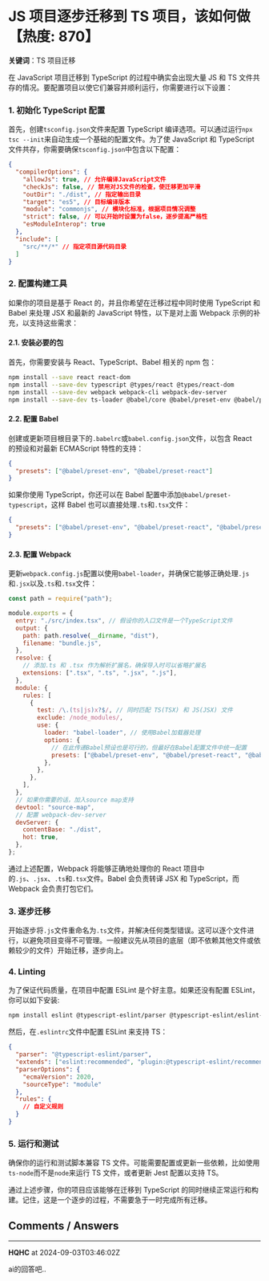 # JS 项目逐步迁移到 TS 项目，该如何做【热度: 870】

**关键词**：TS 项目迁移

在 JavaScript 项目迁移到 TypeScript 的过程中确实会出现大量 JS 和 TS 文件共存的情况。要配置项目以使它们兼容并顺利运行，你需要进行以下设置：

### 1. 初始化 TypeScript 配置

首先，创建`tsconfig.json`文件来配置 TypeScript 编译选项。可以通过运行`npx tsc --init`来自动生成一个基础的配置文件。为了使 JavaScript 和 TypeScript 文件共存，你需要确保`tsconfig.json`中包含以下配置：

```json
{
  "compilerOptions": {
    "allowJs": true, // 允许编译JavaScript文件
    "checkJs": false, // 禁用对JS文件的检查，使迁移更加平滑
    "outDir": "./dist", // 指定输出目录
    "target": "es5", // 目标编译版本
    "module": "commonjs", // 模块化标准，根据项目情况调整
    "strict": false, // 可以开始时设置为false，逐步提高严格性
    "esModuleInterop": true
  },
  "include": [
    "src/**/*" // 指定项目源代码目录
  ]
}
```

### 2. 配置构建工具

如果你的项目是基于 React 的，并且你希望在迁移过程中同时使用 TypeScript 和 Babel 来处理 JSX 和最新的 JavaScript 特性，以下是对上面 Webpack 示例的补充，以支持这些需求：

#### 2.1. 安装必要的包

首先，你需要安装与 React、TypeScript、Babel 相关的 npm 包：

```bash
npm install --save react react-dom
npm install --save-dev typescript @types/react @types/react-dom
npm install --save-dev webpack webpack-cli webpack-dev-server
npm install --save-dev ts-loader @babel/core @babel/preset-env @babel/preset-react babel-loader
```

#### 2.2. 配置 Babel

创建或更新项目根目录下的`.babelrc`或`babel.config.json`文件，以包含 React 的预设和对最新 ECMAScript 特性的支持：

```json
{
  "presets": ["@babel/preset-env", "@babel/preset-react"]
}
```

如果你使用 TypeScript，你还可以在 Babel 配置中添加`@babel/preset-typescript`，这样 Babel 也可以直接处理`.ts`和`.tsx`文件：

```json
{
  "presets": ["@babel/preset-env", "@babel/preset-react", "@babel/preset-typescript"]
}
```

#### 2.3. 配置 Webpack

更新`webpack.config.js`配置以使用`babel-loader`，并确保它能够正确处理`.js`和`.jsx`以及`.ts`和`.tsx`文件：

```javascript
const path = require("path");

module.exports = {
  entry: "./src/index.tsx", // 假设你的入口文件是一个TypeScript文件
  output: {
    path: path.resolve(__dirname, "dist"),
    filename: "bundle.js",
  },
  resolve: {
    // 添加.ts 和 .tsx 作为解析扩展名，确保导入时可以省略扩展名
    extensions: [".tsx", ".ts", ".jsx", ".js"],
  },
  module: {
    rules: [
      {
        test: /\.(ts|js)x?$/, // 同时匹配 TS(TSX) 和 JS(JSX) 文件
        exclude: /node_modules/,
        use: {
          loader: "babel-loader", // 使用Babel加载器处理
          options: {
            // 在此传递Babel预设也是可行的，但最好在Babel配置文件中统一配置
            presets: ["@babel/preset-env", "@babel/preset-react", "@babel/preset-typescript"],
          },
        },
      },
    ],
  },
  // 如果你需要的话，加入source map支持
  devtool: "source-map",
  // 配置 webpack-dev-server
  devServer: {
    contentBase: "./dist",
    hot: true,
  },
};
```

通过上述配置，Webpack 将能够正确地处理你的 React 项目中的`.js`、`.jsx`、`.ts`和`.tsx`文件。Babel 会负责转译 JSX 和 TypeScript，而 Webpack 会负责打包它们。

### 3. 逐步迁移

开始逐步将`.js`文件重命名为`.ts`文件，并解决任何类型错误。这可以逐个文件进行，以避免项目变得不可管理。一般建议先从项目的底层（即不依赖其他文件或依赖较少的文件）开始迁移，逐步向上。

### 4. Linting

为了保证代码质量，在项目中配置 ESLint 是个好主意。如果还没有配置 ESLint，你可以如下安装:

```bash
npm install eslint @typescript-eslint/parser @typescript-eslint/eslint-plugin --save-dev
```

然后，在`.eslintrc`文件中配置 ESLint 来支持 TS：

```json
{
  "parser": "@typescript-eslint/parser",
  "extends": ["eslint:recommended", "plugin:@typescript-eslint/recommended"],
  "parserOptions": {
    "ecmaVersion": 2020,
    "sourceType": "module"
  },
  "rules": {
    // 自定义规则
  }
}
```

### 5. 运行和测试

确保你的运行和测试脚本兼容 TS 文件。可能需要配置或更新一些依赖，比如使用`ts-node`而不是`node`来运行 TS 文件，或者更新 Jest 配置以支持 TS。

通过上述步骤，你的项目应该能够在迁移到 TypeScript 的同时继续正常运行和构建。记住，这是一个逐步的过程，不需要急于一时完成所有迁移。


## Comments / Answers

---

**HQHC** at 2024-09-03T03:46:02Z

ai的回答吧..